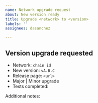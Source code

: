 ```yaml
---
name: Network upgrade request
about: New version ready
title: Upgrade <network> to <version>
labels: ''
assignees: dasanchez

---
```


## Version upgrade requested

* Network: `chain id`
* New version: `vA.B.C`
* Release page: `<url>`
* Major | Minor upgrade
* Tests completed:

Additional notes:
